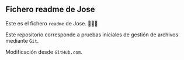 ## Fichero readme de Jose
Este es el fichero `readme` de Jose. 🙋🏻‍♂️

Este repositorio corresponde a pruebas iniciales de gestión de archivos mediante `Git`.

Modificación desde `GitHub.com`.